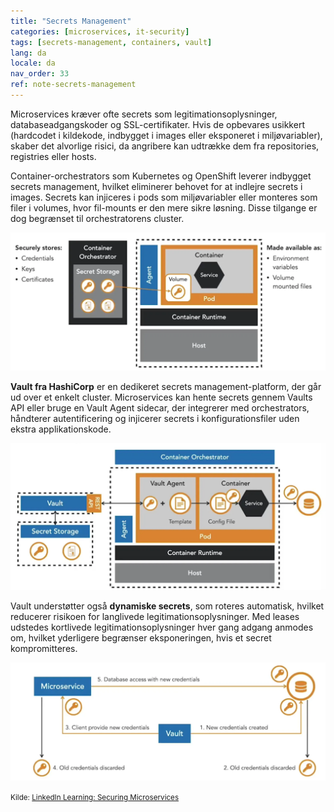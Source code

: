 ```yaml
---
title: "Secrets Management"
categories: [microservices, it-security]
tags: [secrets-management, containers, vault]
lang: da
locale: da
nav_order: 33
ref: note-secrets-management
---
```

Microservices kræver ofte secrets som legitimationsoplysninger, databaseadgangskoder og SSL-certifikater. Hvis de opbevares usikkert (hardcodet i kildekode, indbygget i images eller eksponeret i miljøvariabler), skaber det alvorlige risici, da angribere kan udtrække dem fra repositories, registries eller hosts.

Container-orchestrators som Kubernetes og OpenShift leverer indbygget secrets management, hvilket eliminerer behovet for at indlejre secrets i images. Secrets kan injiceres i pods som miljøvariabler eller monteres som filer i volumes, hvor fil-mounts er den mere sikre løsning. Disse tilgange er dog begrænset til orchestratorens cluster.

![Secrets Orchestrator Injection](../../../assets/images/notes/application-container-security/secrets-management/secrets-orchestrator-injection.png)

**Vault fra HashiCorp** er en dedikeret secrets management-platform, der går ud over et enkelt cluster. Microservices kan hente secrets gennem Vaults API eller bruge en Vault Agent sidecar, der integrerer med orchestrators, håndterer autentificering og injicerer secrets i konfigurationsfiler uden ekstra applikationskode.

![Vault Secrets Injection](../../../assets/images/notes/application-container-security/secrets-management/vault-agent-injection.png)

Vault understøtter også **dynamiske secrets**, som roteres automatisk, hvilket reducerer risikoen for langlivede legitimationsoplysninger. Med leases udstedes kortlivede legitimationsoplysninger hver gang adgang anmodes om, hvilket yderligere begrænser eksponeringen, hvis et secret kompromitteres.

![Vault Dynamic Secrets](../../../assets/images/notes/application-container-security/secrets-management/vault-dynamic-secrets.png)

<small> Kilde: [LinkedIn Learning: Securing Microservices](https://www.linkedin.com/learning/microservices-security/securing-microservices?contextUrn=urn%3Ali%3AlyndaLearningPath%3A645bcd56498e6459e79b3c71&resume=false&u=57075649)</small>